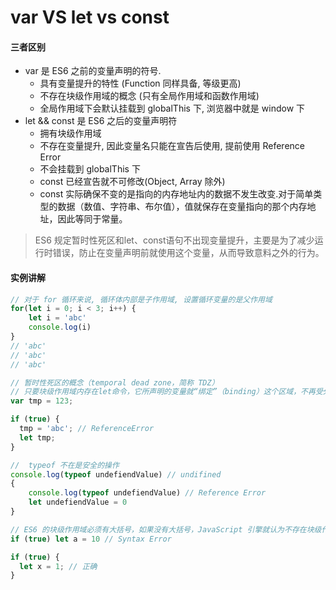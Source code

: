 # var VS let vs const

#### 三者区别
- var 是 ES6 之前的变量声明的符号.
    - 具有变量提升的特性 (Function 同样具备, 等级更高)
    - 不存在块级作用域的概念 (只有全局作用域和函数作用域)
    - 全局作用域下会默认挂载到 globalThis 下, 浏览器中就是 window 下
- let && const 是 ES6 之后的变量声明符
    - 拥有块级作用域
    - 不存在变量提升, 因此变量名只能在宣告后使用, 提前使用 Reference Error
    - 不会挂载到 globalThis 下
    - const 已经宣告就不可修改(Object, Array 除外)
    - const 实际确保不变的是指向的内存地址内的数据不发生改变.对于简单类型的数据（数值、字符串、布尔值），值就保存在变量指向的那个内存地址，因此等同于常量。

> ES6 规定暂时性死区和let、const语句不出现变量提升，主要是为了减少运行时错误，防止在变量声明前就使用这个变量，从而导致意料之外的行为。

#### 实例讲解
```javascript
// 对于 for 循环来说, 循环体内部是子作用域, 设置循环变量的是父作用域
for(let i = 0; i < 3; i++) {
    let i = 'abc'
    console.log(i)
}
// 'abc'
// 'abc'
// 'abc'
```

```javascript
// 暂时性死区的概念（temporal dead zone，简称 TDZ）
// 只要块级作用域内存在let命令，它所声明的变量就“绑定”（binding）这个区域，不再受外部的影响。
var tmp = 123;

if (true) {
  tmp = 'abc'; // ReferenceError
  let tmp;
}

//  typeof 不在是安全的操作
console.log(typeof undefiendValue) // undifined
{
    console.log(typeof undefiendValue) // Reference Error
    let undefiendValue = 0
}

// ES6 的块级作用域必须有大括号，如果没有大括号，JavaScript 引擎就认为不存在块级作用域。
if (true) let a = 10 // Syntax Error 

if (true) {
  let x = 1; // 正确
}
```

